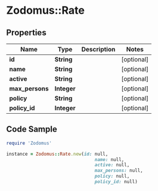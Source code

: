 # Zodomus::Rate

## Properties

Name | Type | Description | Notes
------------ | ------------- | ------------- | -------------
**id** | **String** |  | [optional] 
**name** | **String** |  | [optional] 
**active** | **String** |  | [optional] 
**max_persons** | **Integer** |  | [optional] 
**policy** | **String** |  | [optional] 
**policy_id** | **Integer** |  | [optional] 

## Code Sample

```ruby
require 'Zodomus'

instance = Zodomus::Rate.new(id: null,
                                 name: null,
                                 active: null,
                                 max_persons: null,
                                 policy: null,
                                 policy_id: null)
```


